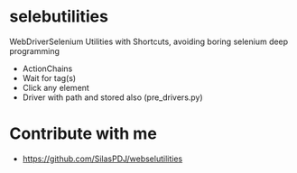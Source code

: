 # selebutilities
 WebDriverSelenium Utilities with Shortcuts, avoiding boring selenium deep programming
 - ActionChains
 - Wait for tag(s)
 - Click any element
 - Driver with path and stored also (pre_drivers.py)
 
 # Contribute with me
 - https://github.com/SilasPDJ/webselutilities
